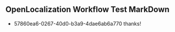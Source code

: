 ## OpenLocalization Workflow Test MarkDown
* 57860ea6-0267-40d0-b3a9-4dae6ab6a770 thanks!

<!--HONumber=Aug16_HO4-->


